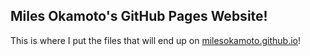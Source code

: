 ## Miles Okamoto's GitHub Pages Website!

This is where I put the files that will end up on [milesokamoto.github.io](milesokamoto.github.io)!
